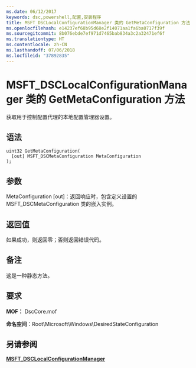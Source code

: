 ```yaml
---
ms.date: 06/12/2017
keywords: dsc,powershell,配置,安装程序
title: MSFT_DSCLocalConfigurationManager 类的 GetMetaConfiguration 方法
ms.openlocfilehash: e14237ef68b95d68e2f14071aa1fa6ba0717f39f
ms.sourcegitcommit: 8b076ebde7ef971d7465bab834a3c2a32471ef6f
ms.translationtype: HT
ms.contentlocale: zh-CN
ms.lasthandoff: 07/06/2018
ms.locfileid: "37892835"
---
```

# <a name="getmetaconfiguration-method-of-the-msftdsclocalconfigurationmanager-class"></a>MSFT_DSCLocalConfigurationManager 类的 GetMetaConfiguration 方法

获取用于控制配置代理的本地配置管理器设置。

## <a name="syntax"></a>语法

```mof
uint32 GetMetaConfiguration(
  [out] MSFT_DSCMetaConfiguration MetaConfiguration
);
```

## <a name="parameters"></a>参数

MetaConfiguration \[out\]：返回响应时，包含定义设置的 MSFT_DSCMetaConfiguration 类的嵌入实例。

## <a name="return-value"></a>返回值

如果成功，则返回零；否则返回错误代码。

## <a name="remarks"></a>备注

这是一种静态方法。

## <a name="requirements"></a>要求

**MOF：** DscCore.mof

**命名空间**：Root\Microsoft\Windows\DesiredStateConfiguration

## <a name="see-also"></a>另请参阅

[**MSFT_DSCLocalConfigurationManager**](msft-dsclocalconfigurationmanager.md)